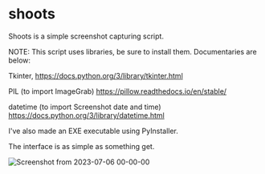 # shoots
Shoots is a simple screenshot capturing script.

NOTE: This script uses libraries, be sure to install them. Documentaries are below:

Tkinter, 
https://docs.python.org/3/library/tkinter.html

PIL (to import ImageGrab)
https://pillow.readthedocs.io/en/stable/

datetime (to import Screenshot date and time)
https://docs.python.org/3/library/datetime.html

I've also made an EXE executable using PyInstaller.


 The interface is as simple as something get.

![Screenshot from 2023-07-06 00-00-00](https://github.com/Aegispaces/shoots/assets/47161013/7b2dce62-bef7-4f4b-ba40-eb09f26a7130)


